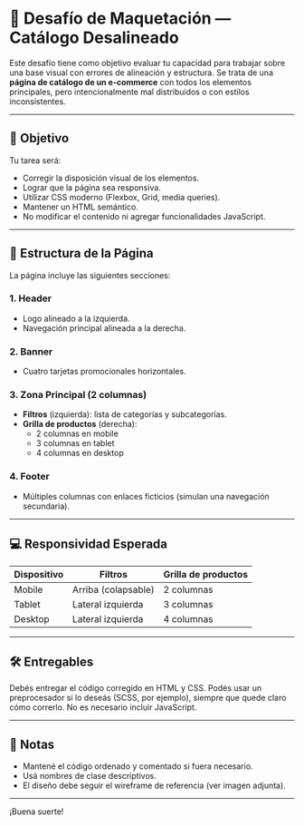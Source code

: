 # 🧩 Desafío de Maquetación — Catálogo Desalineado

Este desafío tiene como objetivo evaluar tu capacidad para trabajar sobre una base visual con errores de alineación y estructura. Se trata de una **página de catálogo de un e-commerce** con todos los elementos principales, pero intencionalmente mal distribuidos o con estilos inconsistentes.

---

## 🎯 Objetivo

Tu tarea será:

- Corregir la disposición visual de los elementos.
- Lograr que la página sea responsiva.
- Utilizar CSS moderno (Flexbox, Grid, media queries).
- Mantener un HTML semántico.
- No modificar el contenido ni agregar funcionalidades JavaScript.

---

## 🧱 Estructura de la Página

La página incluye las siguientes secciones:

### 1. Header
- Logo alineado a la izquierda.
- Navegación principal alineada a la derecha.

### 2. Banner
- Cuatro tarjetas promocionales horizontales.

### 3. Zona Principal (2 columnas)
- **Filtros** (izquierda): lista de categorías y subcategorías.
- **Grilla de productos** (derecha): 
  - 2 columnas en mobile
  - 3 columnas en tablet
  - 4 columnas en desktop

### 4. Footer
- Múltiples columnas con enlaces ficticios (simulan una navegación secundaria).

---

## 💻 Responsividad Esperada

| Dispositivo | Filtros         | Grilla de productos |
|-------------|------------------|----------------------|
| Mobile      | Arriba (colapsable) | 2 columnas           |
| Tablet      | Lateral izquierda  | 3 columnas           |
| Desktop     | Lateral izquierda  | 4 columnas           |

---

## 🛠️ Entregables

Debés entregar el código corregido en HTML y CSS. Podés usar un preprocesador si lo deseás (SCSS, por ejemplo), siempre que quede claro cómo correrlo. No es necesario incluir JavaScript.

---

## 📎 Notas

- Mantené el código ordenado y comentado si fuera necesario.
- Usá nombres de clase descriptivos.
- El diseño debe seguir el wireframe de referencia (ver imagen adjunta).

---

¡Buena suerte!
